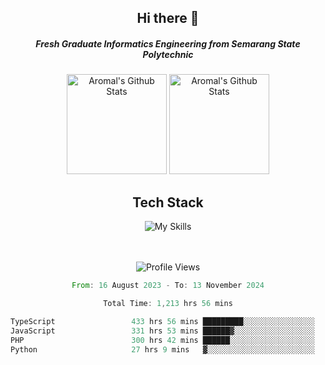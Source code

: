 <div align="center">
  <h2>Hi there 👋</h2>

  <h5>Fresh Graduate Informatics Engineering from Semarang State Polytechnic</h5>

  <img
    height="160"
    alt="Aromal's Github Stats"
    src="https://github-readme-stats.vercel.app/api?username=dafariski77&show_icons=true&theme=tokyonight&count_private=true"
  />
  <img
    alt="Aromal's Github Stats"
    height="160"
    src="https://github-readme-stats.vercel.app/api/top-langs/?username=dafariski77&layout=compact&theme=tokyonight"
  />

  <h2>Tech Stack</h2>
  
![My Skills](https://simpleskill.icons.workers.dev/svg?i=typescript,next.js,react,tailwindcss,shadcnui,reactquery,prisma,socketdotio,zod)

  <br /><br />
  <img src="https://komarev.com/ghpvc/?username=dafariski77&abbreviated=true" alt="Profile Views">
    
  <!--START_SECTION:waka-->

```rust
From: 16 August 2023 - To: 13 November 2024

Total Time: 1,213 hrs 56 mins

TypeScript                 433 hrs 56 mins █████████░░░░░░░░░░░░░░░░   35.34 %
JavaScript                 331 hrs 53 mins ██████▓░░░░░░░░░░░░░░░░░░   27.03 %
PHP                        300 hrs 42 mins ██████░░░░░░░░░░░░░░░░░░░   24.49 %
Python                     27 hrs 9 mins   ▓░░░░░░░░░░░░░░░░░░░░░░░░   02.21 %
```

<!--END_SECTION:waka-->
</div>
